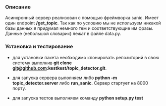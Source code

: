 ### Описание

 Асинхронный сервер реализован с помощью фреймворка sanic. Имеет один endpoint **/get_topic**. Так как по условию мы не используем никакой базы данных я придумал немного тем и соответствующие им фразы.  Данные (небольшой словарик) лежат в файле data.py.


### Установка и тестирование

- для уcтановки пакета необходимо клонировать репозиторий в свою систему выполнив **git clone git@github.com:kestkest/topic_detector.git**.

- для запуска сервера выполняем либо **python -m topic_detector.server** либо **run_sanic**. Сервер стартует на 8000 порту.

- для запуска тестов выполняем команду **python setup.py test**
